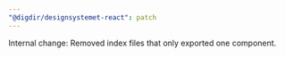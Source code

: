 ```yaml
---
"@digdir/designsystemet-react": patch
---
```


Internal change: Removed index files that only exported one component. 
